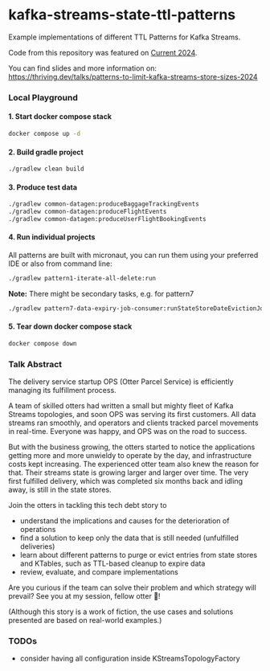 # kafka-streams-state-ttl-patterns

Example implementations of different TTL Patterns for Kafka Streams.

Code from this repository was featured on [Current 2024](https://current.confluent.io/).

You can find slides and more information on: https://thriving.dev/talks/patterns-to-limit-kafka-streams-store-sizes-2024

### Local Playground

#### 1. Start docker compose stack
```bash
docker compose up -d
```

#### 2. Build gradle project
```bash
./gradlew clean build
```

#### 3. Produce test data
```bash
./gradlew common-datagen:produceBaggageTrackingEvents
./gradlew common-datagen:produceFlightEvents 
./gradlew common-datagen:produceUserFlightBookingEvents 
```

#### 4. Run individual projects
All patterns are built with micronaut, you can run them using your preferred IDE or also from command line:

```bash
./gradlew pattern1-iterate-all-delete:run
```

**Note:** There might be secondary tasks, e.g. for pattern7
```bash
./gradlew pattern7-data-expiry-job-consumer:runStateStoreDateEvictionJob
```

#### 5. Tear down docker compose stack
``` bash
docker compose down
```


### Talk Abstract
The delivery service startup OPS (Otter Parcel Service) is efficiently managing its fulfillment process.

A team of skilled otters had written a small but mighty fleet of Kafka Streams topologies, and soon OPS was serving its first customers. All data streams ran smoothly, and operators and clients tracked parcel movements in real-time. Everyone was happy, and OPS was on the road to success.

But with the business growing, the otters started to notice the applications getting more and more unwieldy to operate by the day, and infrastructure costs kept increasing. The experienced otter team also knew the reason for that. Their streams state is growing larger and larger over time. The very first fulfilled delivery, which was completed six months back and idling away, is still in the state stores.

Join the otters in tackling this tech debt story to
- understand the implications and causes for the deterioration of operations
- find a solution to keep only the data that is still needed (unfulfilled deliveries)
- learn about different patterns to purge or evict entries from state stores and KTables, such as TTL-based cleanup to expire data
- review, evaluate, and compare implementations

Are you curious if the team can solve their problem and which strategy will prevail? See you at my session, fellow otter 🦦!

(Although this story is a work of fiction, the use cases and solutions presented are based on real-world examples.)


### TODOs
- consider having all configuration inside KStreamsTopologyFactory
